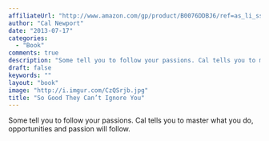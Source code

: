 ```yaml
---
affiliateUrl: "http://www.amazon.com/gp/product/B0076DDBJ6/ref=as_li_ss_tl?ie=UTF8&camp=1789&creative=390957&creativeASIN=B0076DDBJ6&linkCode=as2&tag=jaktre-20"
author: "Cal Newport"
date: "2013-07-17"
categories:
  - "Book"
comments: true
description: "Some tell you to follow your passions. Cal tells you to master what you do, opportunities and passion will follow."
draft: false
keywords: ""
layout: "book"
image: "http://i.imgur.com/CzQSrjb.jpg"
title: "So Good They Can’t Ignore You"
---
```


Some tell you to follow your passions. Cal tells you to master what you do, opportunities and passion will follow.
